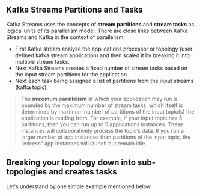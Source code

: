 ## Kafka Streams Partitions and Tasks
Kafka Streams uses the concepts of  **stream partitions**  and  **stream tasks**  as logical units of its parallelism model. There are close links between Kafka Streams and Kafka in the context of parallelism:

 - First Kafka stream analyse the applications processor or topology (user defined kafka stream application) and then scaled it by breaking it into multiple stream tasks.
 - Next Kafka Streams creates a fixed number of stream tasks based on the input stream partitions for the application.
 - Next each task being assigned a list of partitions from the input streams (kafka topic).
 

> The **maximum parallelism** at which your application may run is bounded by the maximum number of stream tasks, which itself is determined by maximum number of partitions of the input topic(s) the application is reading from. For example, if your input topic has 5 partitions, then you can run up to 5 applications instances. These instances will collaboratively process the topic’s data. If you run a larger number of app instances than partitions of the input topic, the “excess” app instances will launch but remain idle.

##  Breaking your topology down into sub-topologies and creates tasks
Let's understand by one simple example mentioned below. 



<!--stackedit_data:
eyJoaXN0b3J5IjpbMTM2MDQzNDI1LDEwMTU4MTM1MzQsLTIwOD
g3NDY2MTIsMjA1NjcwNjEwNSwxOTY2ODEzNTc4LC02MDkwNzQy
NTgsNzk3ODg4NTE1LDkzOTQ5MTU5MywtNjI5NjA4MjE1LDE3MT
M3MTQwNDQsMTY3MTAwMTM0MiwxMzE5OTMyNTA1LDExOTYyODMz
MTYsMTY3ODU4NTE5NSwtNTAxMDEzMjYxLDIwMzY3NzI0NDMsLT
k1MDAyNTAxMiwtNTA0MjczNDcwLC0xMTYxNzQwNTc1LC0yMTQ2
NTEwMDAzXX0=
-->
